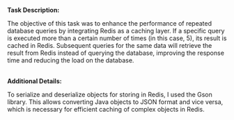 **Task Description:**

The objective of this task was to enhance the performance of repeated database queries by integrating Redis as a caching layer. If a specific query is executed more than a certain number of times (in this case, 5), its result is cached in Redis. Subsequent queries for the same data will retrieve the result from Redis instead of querying the database, improving the response time and reducing the load on the database.

<br>**Additional Details:**

To serialize and deserialize objects for storing in Redis, I used the Gson library. This allows converting Java objects to JSON format and vice versa, which is necessary for efficient caching of complex objects in Redis.
